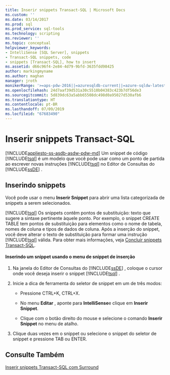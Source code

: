 ```yaml
---
title: Inserir snippets Transact-SQL | Microsoft Docs
ms.custom: ''
ms.date: 03/14/2017
ms.prod: sql
ms.prod_service: sql-tools
ms.technology: scripting
ms.reviewer: ''
ms.topic: conceptual
helpviewer_keywords:
- IntelliSense [SQL Server], snippets
- Transact-SQL snippets, code
- snippets [Transact-SQL], how to insert
ms.assetid: d66c96f4-2e84-4d79-9bfd-3635fdd98425
author: markingmyname
ms.author: maghan
manager: jroth
monikerRange: '>=aps-pdw-2016||=azuresqldb-current||=azure-sqldw-latest||>=sql-server-2016||=sqlallproducts-allversions||>=sql-server-linux-2017||=azuresqldb-mi-current'
ms.openlocfilehash: 24d7aaf39d531a30c5510b04383c423b7df56de3
ms.sourcegitcommit: 5d839dc63a5abb65508dc498d0a95027d530afb6
ms.translationtype: HT
ms.contentlocale: pt-BR
ms.lasthandoff: 07/09/2019
ms.locfileid: "67683490"
---
```

# <a name="insert-transact-sql-snippets"></a>Inserir snippets Transact-SQL
[!INCLUDE[appliesto-ss-asdb-asdw-pdw-md](../../includes/appliesto-ss-asdb-asdw-pdw-md.md)]
  Um snippet de código [!INCLUDE[tsql](../../includes/tsql-md.md)] é um modelo que você pode usar como um ponto de partida ao escrever novas instruções [!INCLUDE[tsql](../../includes/tsql-md.md)] no Editor de Consultas do [!INCLUDE[ssDE](../../includes/ssde-md.md)] .  
  
## <a name="inserting-snippets"></a>Inserindo snippets  
 Você pode usar o menu **Inserir Snippet** para abrir uma lista categorizada de snippets a serem selecionados.  
  
 [!INCLUDE[tsql](../../includes/tsql-md.md)] Os snippets contêm pontos de substituição: texto que sugere a sintaxe pertinente àquele ponto. Por exemplo, o snippet CREATE TABLE tem pontos de substituição para elementos como o nome de tabela, nomes de coluna e tipos de dados de coluna. Após a inserção do snippet, você deve alterar o texto de substituição para formar uma instrução [!INCLUDE[tsql](../../includes/tsql-md.md)] válida. Para obter mais informações, veja [Concluir snippets Transact-SQL](../../relational-databases/scripting/complete-transact-sql-snippets.md).  
  
#### <a name="inserting-a-snippet-by-using-the-insert-snippet-menu"></a>Inserindo um snippet usando o menu de snippet de inserção  
  
1.  Na janela do Editor de Consultas do [!INCLUDE[ssDE](../../includes/ssde-md.md)] , coloque o cursor onde você deseja inserir o snippet [!INCLUDE[tsql](../../includes/tsql-md.md)] .  
  
2.  Inicie a dica de ferramenta do seletor de snippet em um de três modos:  
  
    -   Pressione CTRL+K, CTRL+X.  
  
    -   No menu **Editar** , aponte para **IntelliSense**e clique em **Inserir Snippet**.  
  
    -   Clique com o botão direito do mouse e selecione o comando **Inserir Snippet** no menu de atalho.  
  
3.  Clique duas vezes em o snippet ou selecione o snippet do seletor de snippet e pressione TAB ou ENTER.  
  
## <a name="see-also"></a>Consulte Também  
 [Inserir snippets Transact-SQL com Surround](../../relational-databases/scripting/insert-surround-with-transact-sql-snippets.md)  
  
  
